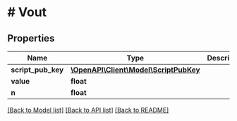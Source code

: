 # # Vout

## Properties

Name | Type | Description | Notes
------------ | ------------- | ------------- | -------------
**script_pub_key** | [**\OpenAPI\Client\Model\ScriptPubKey**](ScriptPubKey.md) |  | [optional]
**value** | **float** |  | [optional]
**n** | **float** |  | [optional]

[[Back to Model list]](../../README.md#models) [[Back to API list]](../../README.md#endpoints) [[Back to README]](../../README.md)
